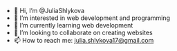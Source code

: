 - 👋 Hi, I’m @JuliaShlykova
- 👀 I’m interested in web development and programming
- 🌱 I’m currently learning web development
- 💞️ I’m looking to collaborate on creating websites
- 📫 How to reach me: julia.shlykova17@gmail.com

<!---
JuliaShlykova/JuliaShlykova is a ✨ special ✨ repository because its `README.md` (this file) appears on your GitHub profile.
You can click the Preview link to take a look at your changes.
--->
